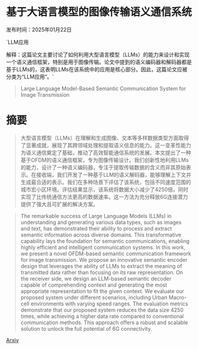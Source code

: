 # 基于大语言模型的图像传输语义通信系统

发布时间：2025年01月22日

`LLM应用

解释：这篇论文主要讨论了如何利用大型语言模型（LLMs）的能力来设计和实现一个语义通信框架，特别是用于图像传输。论文中提到的语义编码器和解码器都是基于LLMs的，这表明LLMs在该系统中的应用是核心部分。因此，这篇论文应被分类为“LLM应用”。`

> Large Language Model-Based Semantic Communication System for Image Transmission

# 摘要

> 大型语言模型（LLMs）在理解和生成图像、文本等多样数据类型方面取得了显著成就，展现了其跨领域处理和提取语义信息的能力。这一变革性能力为语义通信奠定了基础，推动了高效智能通信系统的发展。本文提出了一种基于OFDM的语义通信框架，专为图像传输设计。我们创新性地利用LLMs的能力，设计了一种语义编码器，专注于提取传输数据的含义而非其原始表示。在接收端，我们开发了一种基于LLM的语义解码器，能够理解上下文并生成最合适的表示。我们在多种场景下评估了该系统，包括不同速度范围的城市宏小区环境。评估结果显示，该系统将数据大小减少了4250倍，同时实现了比传统通信方法更高的数据速率。这一方法为充分释放6G连接潜力提供了强大且可扩展的解决方案。

> The remarkable success of Large Language Models (LLMs) in understanding and generating various data types, such as images and text, has demonstrated their ability to process and extract semantic information across diverse domains. This transformative capability lays the foundation for semantic communications, enabling highly efficient and intelligent communication systems. In this work, we present a novel OFDM-based semantic communication framework for image transmission. We propose an innovative semantic encoder design that leverages the ability of LLMs to extract the meaning of transmitted data rather than focusing on its raw representation. On the receiver side, we design an LLM-based semantic decoder capable of comprehending context and generating the most appropriate representation to fit the given context. We evaluate our proposed system under different scenarios, including Urban Macro-cell environments with varying speed ranges. The evaluation metrics demonstrate that our proposed system reduces the data size 4250 times, while achieving a higher data rate compared to conventional communication methods. This approach offers a robust and scalable solution to unlock the full potential of 6G connectivity.

[Arxiv](https://arxiv.org/abs/2501.12988)